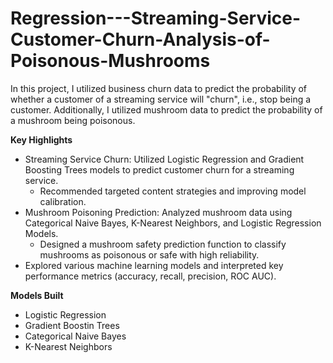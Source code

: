 # Regression---Streaming-Service-Customer-Churn-Analysis-of-Poisonous-Mushrooms
In this project, I utilized business churn data to predict the probability of whether a customer of a streaming service will "churn", i.e., stop being a customer. Additionally, I utilized mushroom data to predict the probability of a mushroom being poisonous. 

**Key Highlights**
- Streaming Service Churn: Utilized Logistic Regression and Gradient Boosting Trees models to predict customer churn for a streaming service.
    - Recommended targeted content strategies and improving model calibration.
- Mushroom Poisoning Prediction: Analyzed mushroom data using Categorical Naive Bayes, K-Nearest Neighbors, and Logistic Regression Models.
    - Designed a mushroom safety prediction function to classify mushrooms as poisonous or safe with high reliability.
- Explored various machine learning models and interpreted key performance metrics (accuracy, recall, precision, ROC AUC).

**Models Built**
- Logistic Regression
- Gradient Boostin Trees
- Categorical Naive Bayes
- K-Nearest Neighbors
